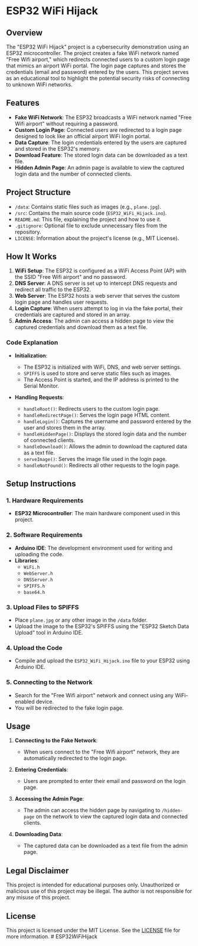 # ESP32 WiFi Hijack

## Overview
The "ESP32 WiFi Hijack" project is a cybersecurity demonstration using an ESP32 microcontroller. The project creates a fake WiFi network named "Free Wifi airport," which redirects connected users to a custom login page that mimics an airport WiFi portal. The login page captures and stores the credentials (email and password) entered by the users. This project serves as an educational tool to highlight the potential security risks of connecting to unknown WiFi networks.

## Features
- **Fake WiFi Network**: The ESP32 broadcasts a WiFi network named "Free Wifi airport" without requiring a password.
- **Custom Login Page**: Connected users are redirected to a login page designed to look like an official airport WiFi login portal.
- **Data Capture**: The login credentials entered by the users are captured and stored in the ESP32's memory.
- **Download Feature**: The stored login data can be downloaded as a text file.
- **Hidden Admin Page**: An admin page is available to view the captured login data and the number of connected clients.

## Project Structure
- `/data`: Contains static files such as images (e.g., `plane.jpg`).
- `/src`: Contains the main source code (`ESP32_WiFi_Hijack.ino`).
- `README.md`: This file, explaining the project and how to use it.
- `.gitignore`: Optional file to exclude unnecessary files from the repository.
- `LICENSE`: Information about the project's license (e.g., MIT License).

## How It Works
1. **WiFi Setup**: The ESP32 is configured as a WiFi Access Point (AP) with the SSID "Free Wifi airport" and no password.
2. **DNS Server**: A DNS server is set up to intercept DNS requests and redirect all traffic to the ESP32.
3. **Web Server**: The ESP32 hosts a web server that serves the custom login page and handles user requests.
4. **Login Capture**: When users attempt to log in via the fake portal, their credentials are captured and stored in an array.
5. **Admin Access**: The admin can access a hidden page to view the captured credentials and download them as a text file.

### Code Explanation

- **Initialization**: 
  - The ESP32 is initialized with WiFi, DNS, and web server settings.
  - `SPIFFS` is used to store and serve static files such as images.
  - The Access Point is started, and the IP address is printed to the Serial Monitor.

- **Handling Requests**:
  - `handleRoot()`: Redirects users to the custom login page.
  - `handleRedirectPage()`: Serves the login page HTML content.
  - `handleLogin()`: Captures the username and password entered by the user and stores them in the array.
  - `handleHiddenPage()`: Displays the stored login data and the number of connected clients.
  - `handleDownload()`: Allows the admin to download the captured data as a text file.
  - `serveImage()`: Serves the image file used in the login page.
  - `handleNotFound()`: Redirects all other requests to the login page.

## Setup Instructions

### 1. Hardware Requirements
- **ESP32 Microcontroller**: The main hardware component used in this project.

### 2. Software Requirements
- **Arduino IDE**: The development environment used for writing and uploading the code.
- **Libraries**:
  - `WiFi.h`
  - `WebServer.h`
  - `DNSServer.h`
  - `SPIFFS.h`
  - `base64.h`

### 3. Upload Files to SPIFFS
- Place `plane.jpg` or any other image in the `/data` folder.
- Upload the image to the ESP32's SPIFFS using the "ESP32 Sketch Data Upload" tool in Arduino IDE.

### 4. Upload the Code
- Compile and upload the `ESP32_WiFi_Hijack.ino` file to your ESP32 using Arduino IDE.

### 5. Connecting to the Network
- Search for the "Free Wifi airport" network and connect using any WiFi-enabled device.
- You will be redirected to the fake login page.

## Usage
1. **Connecting to the Fake Network**:
   - When users connect to the "Free Wifi airport" network, they are automatically redirected to the login page.

2. **Entering Credentials**:
   - Users are prompted to enter their email and password on the login page.

3. **Accessing the Admin Page**:
   - The admin can access the hidden page by navigating to `/hidden-page` on the network to view the captured login data and connected clients.

4. **Downloading Data**:
   - The captured data can be downloaded as a text file from the admin page.

## Legal Disclaimer
This project is intended for educational purposes only. Unauthorized or malicious use of this project may be illegal. The author is not responsible for any misuse of this project.

## License
This project is licensed under the MIT License. See the [LICENSE](LICENSE) file for more information.
#   E S P 3 2 _ W i F i _ H i j a c k  
 